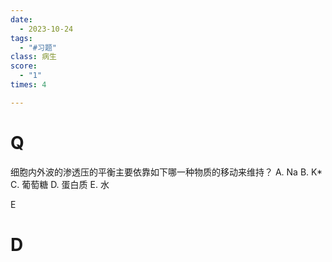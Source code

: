 ```yaml
---
date:
  - 2023-10-24
tags:
  - "#习题"
class: 病生
score:
  - "1"
times: 4

---
```



# Q
细胞内外波的渗透压的平衡主要依靠如下哪一种物质的移动来维持？
A. Na B. K* C. 葡萄糖 D. 蛋白质 E. 水



E





# D